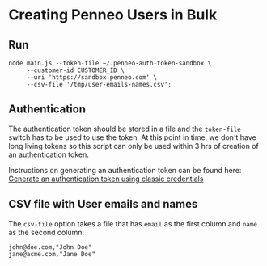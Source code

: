 # Creating Penneo Users in Bulk

## Run

```
node main.js --token-file ~/.penneo-auth-token-sandbox \
     --customer-id CUSTOMER_ID \
     --uri 'https://sandbox.penneo.com' \
     --csv-file '/tmp/user-emails-names.csv';
```

## Authentication

The authentication token should be stored in a file and the `token-file` switch
has to be used to use the token. At this point in time, we don't have long
living tokens so this script can only be used within 3 hrs of creation of an
authentication token. 

Instructions on generating an authentication token can be found here: [Generate an authentication token using classic credentials][js-authentication]

## CSV file with User emails and names

The `csv-file` option takes a file that has `email` as the first column and
`name` as the second column:

```
john@doe.com,"John Doe"
jane@acme.com,"Jane Doe"
```

[js-authentication]: https://github.com/penneo/api-utils/tree/master/js/authentication
